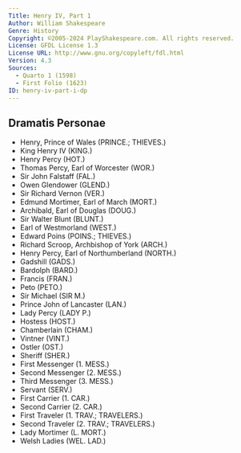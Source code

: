 ```yaml
---
Title: Henry IV, Part 1
Author: William Shakespeare
Genre: History
Copyright: ©2005-2024 PlayShakespeare.com. All rights reserved.
License: GFDL License 1.3
License URL: http://www.gnu.org/copyleft/fdl.html
Version: 4.3
Sources:
  - Quarto 1 (1598)
  - First Folio (1623)
ID: henry-iv-part-i-dp
---
```


## Dramatis Personae


- Henry, Prince of Wales (PRINCE.; THIEVES.)
- King Henry IV (KING.)
- Henry Percy (HOT.)
- Thomas Percy, Earl of Worcester (WOR.)
- Sir John Falstaff (FAL.)
- Owen Glendower (GLEND.)
- Sir Richard Vernon (VER.)
- Edmund Mortimer, Earl of March (MORT.)
- Archibald, Earl of Douglas (DOUG.)
- Sir Walter Blunt (BLUNT.)
- Earl of Westmorland (WEST.)
- Edward Poins (POINS.; THIEVES.)
- Richard Scroop, Archbishop of York (ARCH.)
- Henry Percy, Earl of Northumberland (NORTH.)
- Gadshill (GADS.)
- Bardolph (BARD.)
- Francis (FRAN.)
- Peto (PETO.)
- Sir Michael (SIR M.)
- Prince John of Lancaster (LAN.)
- Lady Percy (LADY P.)
- Hostess (HOST.)
- Chamberlain (CHAM.)
- Vintner (VINT.)
- Ostler (OST.)
- Sheriff (SHER.)
- First Messenger (1. MESS.)
- Second Messenger (2. MESS.)
- Third Messenger (3. MESS.)
- Servant (SERV.)
- First Carrier (1. CAR.)
- Second Carrier (2. CAR.)
- First Traveler (1. TRAV.; TRAVELERS.)
- Second Traveler (2. TRAV.; TRAVELERS.)
- Lady Mortimer (L. MORT.)
- Welsh Ladies (WEL. LAD.)
